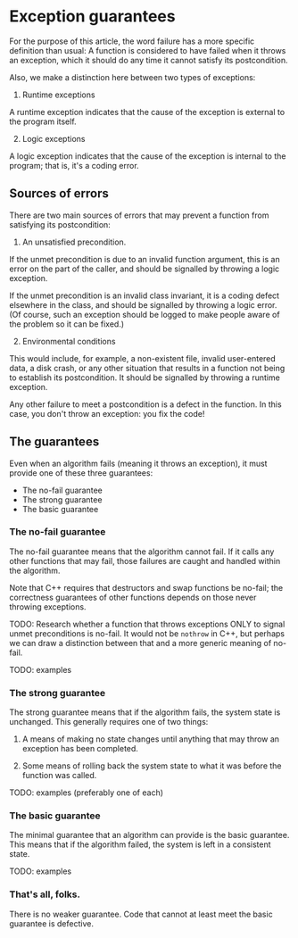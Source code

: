 # Exception guarantees

For the purpose of this article,
the word failure has a more specific
definition than usual:
A function is considered to have failed
when it throws an exception,
which it should do any time it cannot
satisfy its postcondition.

Also, we make a distinction here
between two types of exceptions:

1. Runtime exceptions

A runtime exception indicates that the
cause of the exception is external
to the program itself.

2. Logic exceptions

A logic exception indicates that the
cause of the exception is internal
to the program;
that is, it's a coding error.

## Sources of errors

There are two main sources of errors
that may prevent a function from
satisfying its postcondition:

1. An unsatisfied precondition.

If the unmet precondition is due to an invalid
function argument,
this is an error on the part of the caller,
and should be signalled by throwing a logic
exception.

If the unmet precondition is an invalid
class invariant,
it is a coding defect elsewhere in the class,
and should be signalled by throwing a logic error.
(Of course, such an exception should be logged
to make people aware of the problem
so it can be fixed.)

2. Environmental conditions

This would include, for example, a non-existent file,
invalid user-entered data, a disk crash, or any other
situation that results in a function not being to
establish its postcondition.  It should be signalled
by throwing a runtime exception.

Any other failure to meet a postcondition is a defect
in the function.
In this case, you don't throw an exception:
you fix the code!

## The guarantees

Even when an algorithm fails
(meaning it throws an exception),
it must provide one of these three guarantees:
* The no-fail guarantee
* The strong guarantee
* The basic guarantee

### The no-fail guarantee
The no-fail guarantee means that the algorithm
cannot fail.
If it calls any other functions that may fail,
those failures are caught and handled within
the algorithm.

Note that C++ requires that destructors and swap functions
be no-fail; the correctness guarantees of other functions
depends on those never throwing exceptions.

TODO: Research whether a function that throws exceptions
ONLY to signal unmet preconditions is no-fail.  It would
not be `nothrow` in C++, but perhaps we can draw a distinction
between that and a more generic meaning of no-fail.

TODO: examples

### The strong guarantee
The strong guarantee means that if the algorithm fails,
the system state is unchanged.
This generally requires one of two things:

1. A means of making no state changes
until anything that may throw an exception
has been completed.

2. Some means of rolling back the system state
to what it was before the function was called.

TODO: examples (preferably one of each)

### The basic guarantee
The minimal guarantee that an algorithm can provide
is the basic guarantee.
This means that if the algorithm failed,
the system is left in a consistent state.

TODO: examples

### That's all, folks.

There is no weaker guarantee.
Code that cannot at least meet
the basic guarantee is defective.

